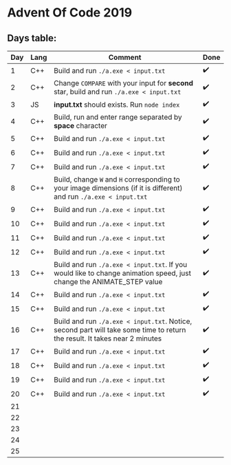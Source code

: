 

# Advent Of Code 2019

## Days table: 


|Day|Lang|Comment|Done|
|--|--|--|--|
|1 |C++|Build and run `./a.exe < input.txt`|:heavy_check_mark:|
|2 |C++|Change `COMPARE` with your input for **second** star, build and run `./a.exe < input.txt`|:heavy_check_mark:|
|3 |JS|**input.txt** should exists. Run `node index`|:heavy_check_mark:|
|4 |C++|Build, run and enter range separated by **space** character|:heavy_check_mark:|
|5 |C++|Build and run `./a.exe < input.txt`|:heavy_check_mark:|
|6 |C++|Build and run `./a.exe < input.txt`|:heavy_check_mark:|
|7 |C++|Build and run `./a.exe < input.txt`|:heavy_check_mark:|
|8 |C++|Build, change `W` and `H` corresponding to your image dimensions (if it is different) and run `./a.exe < input.txt`|:heavy_check_mark:|
|9 |C++|Build and run `./a.exe < input.txt`|:heavy_check_mark:|
|10|C++|Build and run `./a.exe < input.txt`|:heavy_check_mark:|
|11|C++|Build and run `./a.exe < input.txt`|:heavy_check_mark:|
|12|C++|Build and run `./a.exe < input.txt`|:heavy_check_mark:|
|13|C++|Build and run `./a.exe < input.txt`. If you would like to change animation speed, just change the ANIMATE_STEP value|:heavy_check_mark:|
|14|C++|Build and run `./a.exe < input.txt`|:heavy_check_mark:|
|15|C++|Build and run `./a.exe < input.txt`|:heavy_check_mark:|
|16|C++|Build and run `./a.exe < input.txt`. Notice, second part will take some time to return the result. It takes near 2 minutes|:heavy_check_mark:|
|17|C++|Build and run `./a.exe < input.txt`|:heavy_check_mark:|
|18|C++|Build and run `./a.exe < input.txt`|:heavy_check_mark:|
|19|C++|Build and run `./a.exe < input.txt`|:heavy_check_mark:|
|20|C++|Build and run `./a.exe < input.txt`|:heavy_check_mark:|
|21|  |  |  |
|22|  |  |  |
|23|  |  |  |
|24|  |  |  |
|25|  |  |  |
